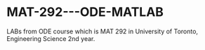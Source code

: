 # MAT-292---ODE-MATLAB
LABs from ODE course which is MAT 292 in University of Toronto, Engineering Science 2nd year. 
